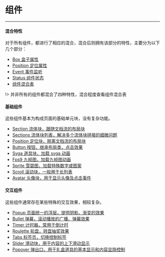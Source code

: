 # 组件

---

#### 混合特性

对于所有组件，都进行了相应的混合，混合后则拥有该部分的特性，主要分为以下几个部分：

- [Box 盒子属性](docs/components/mixins/Box.md)
- [Position 定位属性](docs/components/mixins/Position.md)
- [Event 事件监听](docs/components/mixins/Event.md)
- [Status 组件状态](docs/components/mixins/Status.md)
- [组件混合表](docs/components/mixins/Components.md)

!> 并非所有的组件都混合了四种特性，混合程度查看组件混合表

#### 基础组件

这些组件基本为构成页面的基础单元块，没有复杂功能。

- [Section 流体块，跟随文档流的布局块](docs/components/basic/Section.md)
- [Sections 流体块列表，解决多个流体块拼接的细微问题](docs/components/basic/Sections.md)
- [Position 定位块，脱离文档流的布局块](docs/components/basic/Position.md)
- [Button 按钮，继承布局类，点击效果](docs/components/basic/Button.md)
- [Svga 道具块，加载 svga 动画](docs/components/basic/Svga.md)
- [Fps9 九帧图，加载九帧图动画](docs/components/basic/Fps9.md)
- [Sprite 雪碧图，加载特殊数字或图案](docs/components/basic/Sprite.md)
- [Scroll 滚动块，一般用于长列表](docs/components/basic/Scroll.md)
- [Avatar 头像块，用于显示头像及点击事件](docs/components/basic/Avatar.md)

#### 交互组件

这些组件通常存在某些特殊的交互效果，相较复杂。

- [Popup 页面统一的浮层，提供阴影、渐变的效果](docs/components/interact/Popup.md)
- [Bullet 弹幕，滚动播放的广播、弹幕效果](docs/components/interact/Bullet.md)
- [Timer 计时器，常用于倒计时](docs/components/interact/Timer.md)
- [Roulette 轮盘，转盘抽奖效果](docs/components/interact/Roulette.md)
- [Tabs 标签页，切换控制标签](docs/components/interact/Tabs.md)
- [Slider 滑动块，用于内容的上下滑动显示](docs/components/interact/Slider.md)
- [Popover 弹出口，用于礼盒道具的基本显示和内容显隐控制](docs/components/interact/Popover.md)
